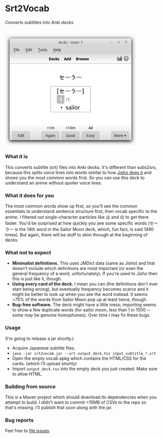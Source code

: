 # Srt2Vocab
###### Converts subtitles into Anki decks

![Example Anki card](notes/anki.png)

### What it is

This converts subtitle (srt) files into Anki decks.  It's different than subs2srs, because this splits voice lines into words similar to how [Jisho does it](https://jisho.org/search/%E3%81%8A%E5%89%8D%E3%81%AF%E3%82%82%E3%81%86%E6%AD%BB%E3%82%93%E3%81%A7%E3%81%84%E3%82%8B) and shows you the most common words first.  So you can use this deck to understand an anime without spoiler voice lines.

### What it does for you

The most common words show up first, so you'll see the common essentials to understand sentence structure first, then vocab specific to the anime.  I filtered out single-character particles like は and の to get there faster.  You'd be surprised at how quickly you see some specific words (セーラー is the 14th word in the Sailor Moon deck, which, fun fact, is said 1490 times).  But again, there will be stuff to skim through at the beginning of decks.

### What not to expect

 * **Minimalist definitions.** This uses JMDict data (same as Jisho) and that doesn't include which definitions are most important (or even the general frequency of a word, unfortunately).  If you're used to Jisho then this is just like it, though.
 * **Using every card of the deck.** I mean you can (the definitions don't ever start being wrong), but eventually frequency becomes scarce and it might be better to look up when you see the word instead.  It seems ~75% of the words from Sailor Moon pop up at least twice, though.
 * **Bug-free software.** The deck might have a little mess; importing seems to show a few duplicate words (for sailor moon, less than 1 in 1000 -- some may be genuine homophones).  Over time I may fix these bugs.

### Usage

(I'm going to release a jar shortly.)

 * Acquire Japanese subtitle files.
 * `java -jar srt2vocab.jar --srt output_deck.tsv input_subtitle_*.srt`
 * Open the empty vocab apkg which contains the HTML/CSS for the cards. (which I'll upload shortly)
 * Import `output_deck.tsv` into the empty deck you just created.  Make sure to allow HTML.

### Building from source

This is a Maven project which should download its dependencies when you attempt to build.  I didn't want to commit >15MB of CSVs to the repo so that's missing.  I'll publish that soon along with the jar.

### Bug reports

Feel free to [file issues](https://github.com/pimlu/srt2vocab/issues).
